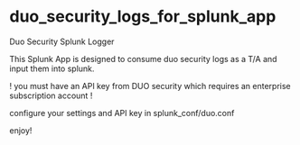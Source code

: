 duo_security_logs_for_splunk_app
================================

Duo Security Splunk Logger

This Splunk App is designed to consume duo security logs as a T/A and input them into splunk.


 ! you must have an API key from DUO security which requires an enterprise subscription account !

configure your settings and API key in splunk_conf/duo.conf

enjoy!

